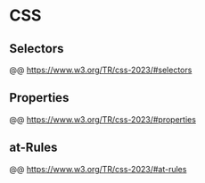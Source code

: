 # CSS

## Selectors <!-- #selectors -->

@@ https://www.w3.org/TR/css-2023/#selectors

## Properties <!-- #properties -->

@@ https://www.w3.org/TR/css-2023/#properties

## at-Rules <!-- #at-rules -->

@@ https://www.w3.org/TR/css-2023/#at-rules
